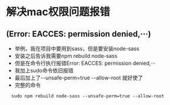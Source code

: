 # 解决mac权限问题报错
## (Error: EACCES: permission denied,···)

* 举例，我在项目中要用到sass，但是要安装node-sass
* 安装之后告诉我需要npm rebuild node-sass
* 但是在命令行执行报错Error: EACCES: permission denied,···
* 我加上sudo命令依旧报错
* 最后加上了--unsafe-perm=true --allow-root 就好使了
* 完整的命令
```bash{1}
  sudo npm rebuild node-sass --unsafe-perm=true --allow-root
```